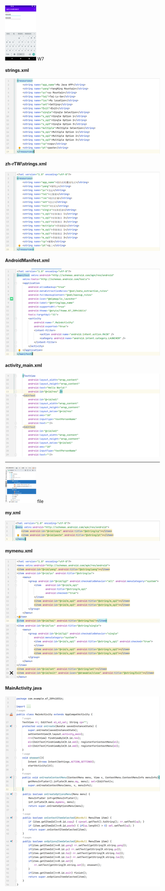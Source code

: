 <img src="./img/appUI.png" width=20% /> W7

#### strings.xml 
![](./img/strings.png)

#### zh-rTW\strings.xml
![](./img/TW.png)

#### AndroidManifest.xml
![](./img/android.png)

#### activity_main.xml
![](./img/activity.png)

***
<img src="./img/file.png" width=20% /> file

#### my.xml
![](./img/my.png)

#### mymenu.xml
![](./img/mymenu.png)
![](./img/mymenu2.png)

#### MainActivity.java
![](./img/main.png)
![](./img/main2.png)








